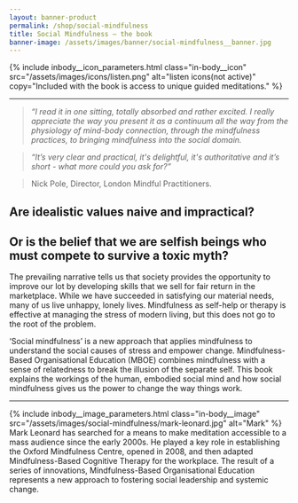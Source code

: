 ```yaml
---
layout: banner-product
permalink: /shop/social-mindfulness
title: Social Mindfulness – the book
banner-image: /assets/images/banner/social-mindfulness__banner.jpg
---
```


{% include inbody__icon_parameters.html 
	class="in-body__icon"
	src="/assets/images/icons/listen.png"
	alt="listen icons(not active)"
	copy="Included with the book is access to unique guided meditations."
%}

---
> _“I read it in one sitting, totally absorbed and rather excited. I really appreciate the way you present it as a continuum all the way from the physiology of mind-body connection, through the mindfulness practices, to bringing mindfulness into the social domain._

> _“It’s very clear and practical, it's delightful, it's authoritative and it’s short - what more could you ask for?”_

> Nick Pole, Director, London Mindful Practitioners.


## Are idealistic values naive and impractical? 

## Or is the belief that we are selfish beings who must compete to survive a toxic myth?

The prevailing narrative tells us that society provides the opportunity to improve our lot by developing skills that we sell for fair return in the marketplace. While we have succeeded in satisfying our material needs, many of us live unhappy, lonely lives. Mindfulness as self-help or therapy is effective at managing the stress of modern living, but this does not go to the root of 
the problem. 

‘Social mindfulness’ is a new approach that applies mindfulness to understand the social causes of stress and empower change. Mindfulness-Based Organisational Education (MBOE) combines mindfulness with a sense of relatedness to break the illusion of the separate self. This book explains the workings of the human, embodied social mind and how social mindfulness gives us the power to change the way things work.

---

{% include inbody__image_parameters.html 
	class="in-body__image"
	src="/assets/images/social-mindfulness/mark-leonard.jpg"
	alt="Mark"
%} Mark Leonard has searched for a means to make meditation accessible to a mass audience since the early 2000s. He played a key role in establishing the Oxford Mindfulness Centre, opened in 2008, and then adapted Mindfulness-Based Cognitive Therapy for the workplace. The result of a series of innovations, Mindfulness-Based Organisational Education represents a new approach to fostering social leadership and systemic change.